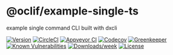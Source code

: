 @oclif/example-single-ts
========================

example single command CLI built with dxcli

[![Version](https://img.shields.io/npm/v/@oclif/example-single-ts.svg)](https://npmjs.org/package/@oclif/example-single-ts)
[![CircleCI](https://circleci.com/gh/oclif/example-single-ts/tree/master.svg?style=svg)](https://circleci.com/gh/oclif/example-single-ts/tree/master)
[![Appveyor CI](https://ci.appveyor.com/api/projects/status/github/oclif/example-single-ts?branch=master&svg=true)](https://ci.appveyor.com/project/heroku/example-single-ts/branch/master)
[![Codecov](https://codecov.io/gh/oclif/example-single-ts/branch/master/graph/badge.svg)](https://codecov.io/gh/oclif/example-single-ts)
[![Greenkeeper](https://badges.greenkeeper.io/oclif/example-single-ts.svg)](https://greenkeeper.io/)
[![Known Vulnerabilities](https://snyk.io/test/github/oclif/example-single-ts/badge.svg)](https://snyk.io/test/github/oclif/example-single-ts)
[![Downloads/week](https://img.shields.io/npm/dw/@oclif/example-single-ts.svg)](https://npmjs.org/package/@oclif/example-single-ts)
[![License](https://img.shields.io/npm/l/@oclif/example-single-ts.svg)](https://github.com/oclif/example-single-ts/blob/master/package.json)

<!-- toc -->
<!-- install -->
<!-- usage -->
<!-- commands -->

